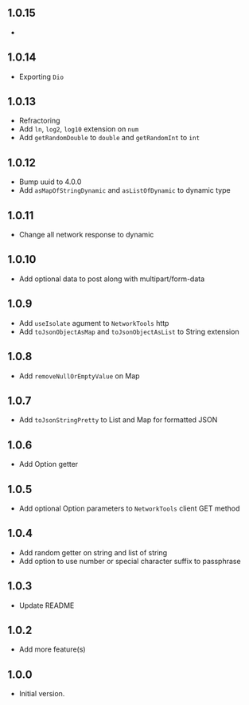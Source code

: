 ## 1.0.15
- 
## 1.0.14
- Exporting `Dio` 
## 1.0.13 
- Refractoring
- Add `ln`, `log2`, `log10` extension on `num`
- Add `getRandomDouble` to `double` and `getRandomInt` to `int`
## 1.0.12
- Bump uuid to 4.0.0
- Add `asMapOfStringDynamic` and `asListOfDynamic` to dynamic type
## 1.0.11
- Change all network response to dynamic
## 1.0.10
- Add optional data to post along with multipart/form-data
## 1.0.9
- Add `useIsolate` agument to `NetworkTools` http
- Add `toJsonObjectAsMap` and `toJsonObjectAsList` to String extension
## 1.0.8
- Add `removeNullOrEmptyValue` on Map
## 1.0.7
- Add `toJsonStringPretty` to List and Map for formatted JSON
## 1.0.6
- Add Option getter
## 1.0.5
- Add optional Option parameters to `NetworkTools` client GET method
## 1.0.4
- Add random getter on string and list of string
- Add option to use number or special character suffix to passphrase
## 1.0.3
- Update README
## 1.0.2
- Add more feature(s)

## 1.0.0

- Initial version.
